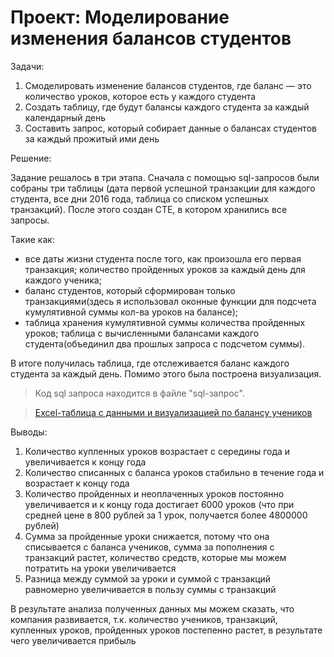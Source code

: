 # Проект: Моделирование изменения балансов студентов

Задачи: 

1. Смоделировать изменение балансов студентов, где баланс — это количество уроков, которое есть у каждого студента
2. Создать таблицу, где будут балансы каждого студента за каждый календарный день
3. Составить запрос, который собирает данные о балансах студентов за каждый прожитый ими день

Решение: 

Задание решалось в три этапа. Сначала с помощью sql-запросов были собраны три таблицы (дата первой успешной транзакции для каждого студента, все дни 2016 года, таблица со списком успешных транзакций). После этого создан CTE, в котором хранились все запросы. 

Такие как: 
- все даты жизни студента после того, как произошла его первая транзакция; количество пройденных уроков за каждый день для каждого ученика; 
- баланс студентов, который сформирован только транзакциями(здесь я использовал оконные функции для подсчета кумулятивной суммы кол-ва уроков на балансе); 
- таблица хранения кумулятивной суммы количества пройденных уроков; таблица с вычисленными балансами каждого студента(объединил два прошлых запроса с подсчетом суммы). 

В итоге получилась таблица, где отслеживается баланс каждого студента за каждый день. Помимо этого была построена визуализация. 

> Код sql запроса находится в файле "sql-запрос".

> <a href="https://docs.google.com/spreadsheets/d/1QzAQwFeuVdxwSPwIzK2o1VPz-lYDMpgo/edit?usp=sharing&ouid=112922628303316243157&rtpof=true&sd=true"> Excel-таблица с данными и визуализацией по балансу учеников</a> 

Выводы:

1. Количество купленных уроков возрастает с середины года и увеличивается к концу года
2. Количество списанных с баланса уроков стабильно в течение года и возрастает к концу года
3. Количество пройденных и неоплаченных уроков постоянно увеличивается и к концу года достигает 6000 уроков (что при средней цене в 800 рублей за 1 урок, получается более 4800000 рублей)
4. Сумма за пройденные уроки снижается, потому что она списывается с баланса учеников, сумма за пополнения с транзакций растет, количество средств, которые мы можем потратить на уроки увеличивается
5. Разница между суммой за уроки и суммой с транзакций равномерно увеличивается в пользу суммы с транзакций

В результате анализа полученных данных мы можем сказать, что компания развивается, т.к. количество учеников, транзакций, купленных уроков, пройденных уроков постепенно растет, в результате чего увеличивается прибыль

